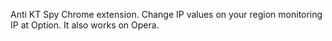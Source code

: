 Anti KT Spy Chrome extension. Change IP values on your region monitoring IP at Option. It also works on Opera.